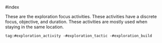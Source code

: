 #index

These are the exploration focus activities. These activities have a discrete focus, objective, and duration. These activities are mostly used when staying in the same location.

```query
tag:#exploration_activity -#exploration_tactic -#exploration_build
```
